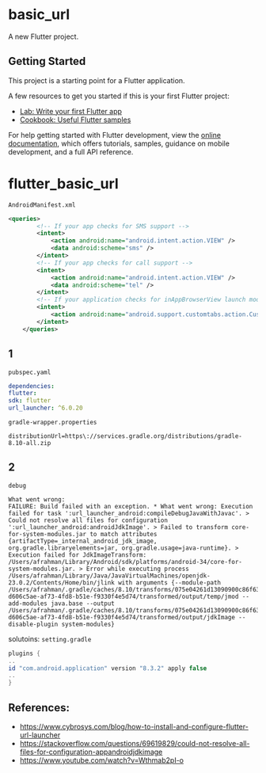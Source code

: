 # basic_url

A new Flutter project.

## Getting Started

This project is a starting point for a Flutter application.

A few resources to get you started if this is your first Flutter project:

- [Lab: Write your first Flutter app](https://docs.flutter.dev/get-started/codelab)
- [Cookbook: Useful Flutter samples](https://docs.flutter.dev/cookbook)

For help getting started with Flutter development, view the
[online documentation](https://docs.flutter.dev/), which offers tutorials,
samples, guidance on mobile development, and a full API reference.
# flutter_basic_url

`AndroidManifest.xml`
```xml
<queries>
        <!-- If your app checks for SMS support -->
        <intent>
            <action android:name="android.intent.action.VIEW" />
            <data android:scheme="sms" />
        </intent>
        <!-- If your app checks for call support -->
        <intent>
            <action android:name="android.intent.action.VIEW" />
            <data android:scheme="tel" />
        </intent>
        <!-- If your application checks for inAppBrowserView launch mode support -->
        <intent>
            <action android:name="android.support.customtabs.action.CustomTabsService" />
        </intent>
    </queries>
```


## 1
`pubspec.yaml`
```yaml
dependencies:
flutter:
sdk: flutter
url_launcher: ^6.0.20
```
`gradle-wrapper.properties`
```properties
distributionUrl=https\://services.gradle.org/distributions/gradle-8.10-all.zip
```

## 2
`debug`
```debug
What went wrong:
FAILURE: Build failed with an exception. * What went wrong: Execution failed for task ':url_launcher_android:compileDebugJavaWithJavac'. > Could not resolve all files for configuration ':url_launcher_android:androidJdkImage'. > Failed to transform core-for-system-modules.jar to match attributes {artifactType=_internal_android_jdk_image, org.gradle.libraryelements=jar, org.gradle.usage=java-runtime}. > Execution failed for JdkImageTransform: /Users/afrahman/Library/Android/sdk/platforms/android-34/core-for-system-modules.jar. > Error while executing process /Users/afrahman/Library/Java/JavaVirtualMachines/openjdk-23.0.2/Contents/Home/bin/jlink with arguments {--module-path /Users/afrahman/.gradle/caches/8.10/transforms/075e04261d13090900c86f63a6a0a19f-d606c5ae-af73-4fd8-b51e-f9330f4e5d74/transformed/output/temp/jmod --add-modules java.base --output /Users/afrahman/.gradle/caches/8.10/transforms/075e04261d13090900c86f63a6a0a19f-d606c5ae-af73-4fd8-b51e-f9330f4e5d74/transformed/output/jdkImage --disable-plugin system-modules}
``` 

solutoins:
`setting.gradle`
```gradle
plugins {
..
id "com.android.application" version "8.3.2" apply false
..
}
```


## References:
- https://www.cybrosys.com/blog/how-to-install-and-configure-flutter-url-launcher
- https://stackoverflow.com/questions/69619829/could-not-resolve-all-files-for-configuration-appandroidjdkimage
- https://www.youtube.com/watch?v=Wthmab2pI-o
